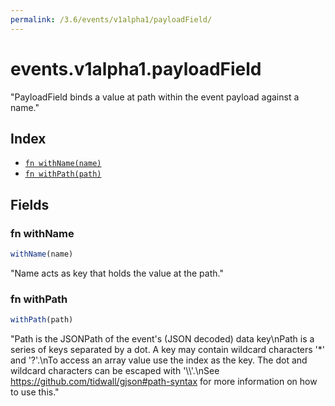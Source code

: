 ```yaml
---
permalink: /3.6/events/v1alpha1/payloadField/
---
```


# events.v1alpha1.payloadField

"PayloadField binds a value at path within the event payload against a name."

## Index

* [`fn withName(name)`](#fn-withname)
* [`fn withPath(path)`](#fn-withpath)

## Fields

### fn withName

```ts
withName(name)
```

"Name acts as key that holds the value at the path."

### fn withPath

```ts
withPath(path)
```

"Path is the JSONPath of the event's (JSON decoded) data key\nPath is a series of keys separated by a dot. A key may contain wildcard characters '*' and '?'.\nTo access an array value use the index as the key. The dot and wildcard characters can be escaped with '\\\\'.\nSee https://github.com/tidwall/gjson#path-syntax for more information on how to use this."